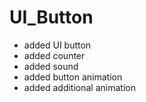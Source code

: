 # UI_Button

+ added UI button
+ added counter
+ added sound
+ added button animation
+ added additional animation
